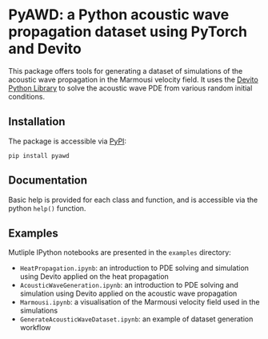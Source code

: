 # PyAWD: a Python acoustic wave propagation dataset using PyTorch and Devito
This package offers tools for generating a dataset of simulations of the acoustic wave propagation in the Marmousi velocity field. It uses the <a href="https://www.devitoproject.org">Devito Python Library</a> to solve the acoustic wave PDE from various random initial conditions.

## Installation
The package is accessible via <a href="https://pypi.org">PyPI</a>:

`pip install pyawd`

## Documentation
Basic help is provided for each class and function, and is accessible via the python `help()` function.

## Examples
Mutliple IPython notebooks are presented in the `examples` directory:
- `HeatPropagation.ipynb`: an introduction to PDE solving and simulation using Devito applied on the heat propagation
- `AcousticWaveGeneration.ipynb`: an introduction to PDE solving and simulation using Devito applied on the acoustic wave propagation
- `Marmousi.ipynb`: a visualisation of the Marmousi velocity field used in the simulations
- `GenerateAcousticWaveDataset.ipynb`: an example of dataset generation workflow